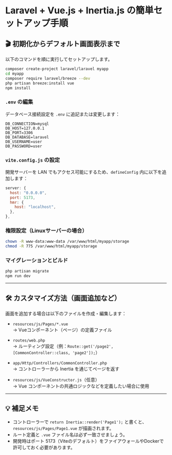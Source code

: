 
# Laravel + Vue.js + Inertia.js の簡単セットアップ手順

## 🎬 初期化からデフォルト画面表示まで

以下のコマンドを順に実行してセットアップします。

```bash
composer create-project laravel/laravel myapp
cd myapp
composer require laravel/breeze --dev
php artisan breeze:install vue
npm install
```

### `.env` の編集

データベース接続設定を `.env` に追記または変更します：

```env
DB_CONNECTION=mysql
DB_HOST=127.0.0.1
DB_PORT=3306
DB_DATABASE=laravel
DB_USERNAME=user
DB_PASSWORD=user
```

### `vite.config.js` の設定

開発サーバーを LAN でもアクセス可能にするため、`defineConfig` 内に以下を追加します：

```js
server: {
  host: "0.0.0.0",
  port: 5173,
  hmr: {
    host: "localhost",
  },
},
```

### 権限設定（Linuxサーバーの場合）

```bash
chown -R www-data:www-data /var/www/html/myapp/storage
chmod -R 775 /var/www/html/myapp/storage
```

### マイグレーションとビルド

```bash
php artisan migrate
npm run dev
```

---

## 🛠 カスタマイズ方法（画面追加など）

画面を追加する場合は以下のファイルを作成・編集します：

- `resources/js/Pages/*.vue`  
  → Vueコンポーネント（ページ）の定義ファイル

- `routes/web.php`  
  → ルーティング設定（例：`Route::get('/page2', [CommonController::class, 'page2']);`）

- `app/Http/Controllers/CommonController.php`  
  → コントローラーから Inertia を通じてページを返す

- `resources/js/VueConstructor.js`（任意）  
  → Vue コンポーネントの共通ロジックなどを定義したい場合に使用

---

## 💡 補足メモ

- コントローラーで `return Inertia::render('Page1');` と書くと、  
  `resources/js/Pages/Page1.vue` が描画されます。
- ルート定義と `.vue` ファイル名は必ず一致させましょう。
- 開発時はポート 5173（Viteのデフォルト）をファイアウォールやDockerで許可しておく必要があります。

